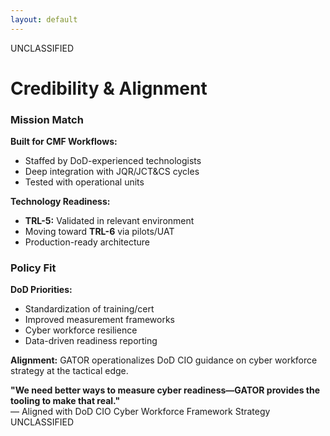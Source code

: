 ```yaml
---
layout: default
---
```


<style src="../style.css"></style>

<div class="classification-header">UNCLASSIFIED</div>

# **Credibility & Alignment**

<div class="grid-cols-2 mt-6">

<div class="gator-card">

<h3 class="mb-1"><i data-lucide="medal" class="lucide-icon"></i> Mission Match</h3>
<div class="text-sm">

**Built for CMF Workflows:**
<ul class="compact-list">
<li>Staffed by DoD-experienced technologists</li>
<li>Deep integration with JQR/JCT&CS cycles</li>
<li>Tested with operational units</li>
</ul>

**Technology Readiness:**
<ul class="compact-list">
<li><strong>TRL-5:</strong> Validated in relevant environment</li>
<li>Moving toward <strong>TRL-6</strong> via pilots/UAT</li>
<li>Production-ready architecture</li>
</ul>
</div>

</div>

<div class="gator-card">

<h3 class="mb-1"><i data-lucide="scroll" class="lucide-icon"></i> Policy Fit</h3>
<div class="text-sm">

**DoD Priorities:**
<ul class="compact-list">
<li>Standardization of training/cert</li>
<li>Improved measurement frameworks</li>
<li>Cyber workforce resilience</li>
<li>Data-driven readiness reporting</li>
</ul>

**Alignment:**
GATOR operationalizes DoD CIO guidance on cyber workforce strategy at the tactical edge.
</div>

</div>

</div>

<div class="mt-6 p-3 border-l-4 border-primary bg-card">
<div class="text-sm">
<strong class="text-primary">"We need better ways to measure cyber readiness—GATOR provides the tooling to make that real."</strong>
</div>
<div class="text-xs text-muted mt-1">— Aligned with DoD CIO Cyber Workforce Framework Strategy</div>
</div>

<div class="classification-footer">UNCLASSIFIED</div>
